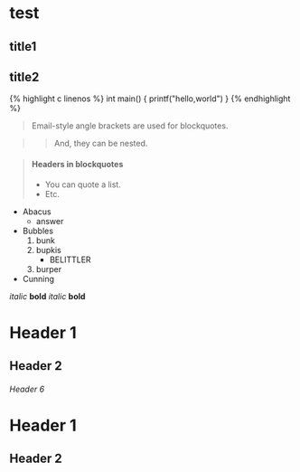 # test #
## title1
## title2
{% highlight c linenos %}
int main()
{
    printf("hello,world")
}
{% endhighlight %}

> Email-style angle brackets
> are used for blockquotes.

> > And, they can be nested.

> #### Headers in blockquotes
> 
> * You can quote a list.
> * Etc.


*   Abacus
    * answer
*   Bubbles
    1.  bunk
    2.  bupkis
        * BELITTLER
    3. burper
*   Cunning


*italic*   **bold**
_italic_   __bold__

# Header 1 #

## Header 2 ##

###### Header 6


Header 1
========

Header 2
--------
